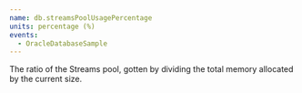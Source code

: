 ```yaml
---
name: db.streamsPoolUsagePercentage
units: percentage (%)
events:
  - OracleDatabaseSample
---
```


The ratio of the Streams pool, gotten by dividing the total memory allocated by the current size.